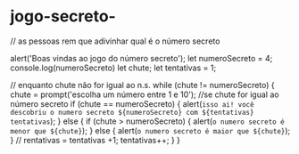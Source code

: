 # jogo-secreto-
// as pessoas rem que adivinhar qual é o número secreto 

alert('Boas vindas ao jogo do número secreto');
let numeroSecreto = 4;
console.log(numeroSecreto)
let chute;
let tentativas = 1;

// enquanto chute não for igual ao n.s.
while (chute != numeroSecreto) {
    chute = prompt('escolha um número entre 1 e 10');
    //se chute for igual ao número secreto
    if (chute == numeroSecreto) {
       alert(`isso ai! você descobriu o numero secreto ${numeroSecreto} com ${tentativas} tentativas`);
    } else {
        if (chute > numeroSecreto) {
            alert(`o numero secreto é menor que ${chute}`);
        } else {
            alert(`o numero secreto é maior que ${chute}`);
        }
       // rentativas = tentativas +1;
        tentativas++;
    }
}
